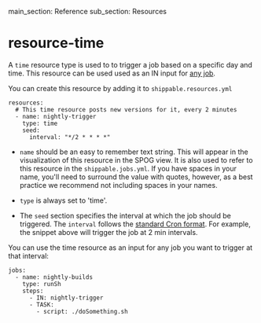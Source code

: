 main_section: Reference
sub_section: Resources

# resource-time
A `time` resource type is used to to trigger a job based on a specific day and time. This resource can be used used as an IN input for [any job](jobs-overview/).

You can create this resource by adding it to `shippable.resources.yml`

```
resources:
  # This time resource posts new versions for it, every 2 minutes
  - name: nightly-trigger
    type: time
    seed:
      interval: "*/2 * * * *"
```

* `name` should be an easy to remember text string. This will appear in the visualization of this resource in the SPOG view. It is also used to refer to this resource in the `shippable.jobs.yml`. If you have spaces in your name, you'll need to surround the value with quotes, however, as a best practice we recommend not including spaces in your names.

* `type` is always set to 'time'.

* The `seed` section specifies the interval at which the job should be triggered. The `interval` follows the [standard Cron format](https://en.wikipedia.org/wiki/Cron). For example, the snippet above will trigger the job at 2 min intervals.

You can use the time resource as an input for any job you want to trigger at that interval:

```
jobs:
  - name: nightly-builds
    type: runSh
    steps:
      - IN: nightly-trigger
      - TASK:
        - script: ./doSomething.sh

```
